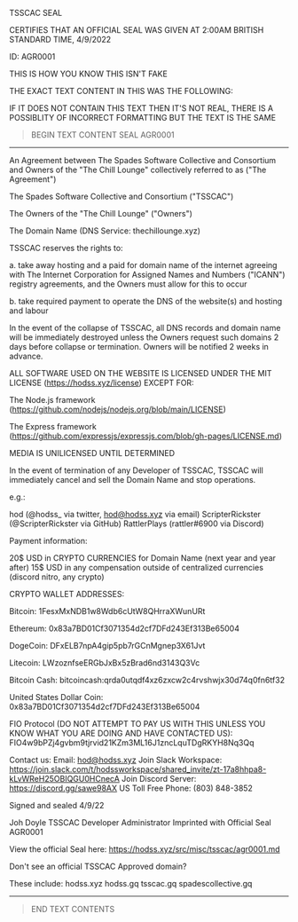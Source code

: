TSSCAC SEAL

CERTIFIES THAT AN OFFICIAL SEAL WAS GIVEN AT 2:00AM BRITISH STANDARD TIME, 4/9/2022

ID:
AGR0001

THIS IS HOW YOU KNOW THIS ISN'T FAKE

THE EXACT TEXT CONTENT IN THIS WAS THE FOLLOWING:

IF IT DOES NOT CONTAIN THIS TEXT THEN IT'S NOT REAL, THERE IS A POSSIBLITY OF INCORRECT FORMATTING BUT THE TEXT IS THE SAME

> BEGIN TEXT CONTENT SEAL AGR0001
---

An Agreement between The Spades Software Collective and Consortium and Owners of the "The Chill Lounge" collectively referred to as ("The Agreement") 

The Spades Software Collective and Consortium ("TSSCAC")

The Owners of the "The Chill Lounge" ("Owners")

The Domain Name (DNS Service: thechillounge.xyz)

TSSCAC reserves the rights to:

a. take away hosting and a paid for domain name of the internet agreeing with The Internet Corporation for Assigned Names and Numbers ("ICANN") registry agreements, and the Owners must allow for this to occur

b. take required payment to operate the DNS of the website(s) and hosting and labour


In the event of the collapse of TSSCAC, all DNS records and domain name will be immediately destroyed unless the Owners request such domains 2 days before collapse or termination. Owners will be notified 2 weeks in advance.

ALL SOFTWARE USED ON THE WEBSITE IS LICENSED UNDER THE MIT LICENSE (https://hodss.xyz/license) EXCEPT FOR:

The Node.js framework (https://github.com/nodejs/nodejs.org/blob/main/LICENSE)

The Express framework (https://github.com/expressjs/expressjs.com/blob/gh-pages/LICENSE.md)

MEDIA IS UNILICENSED UNTIL DETERMINED



In the event of termination of any Developer of TSSCAC, TSSCAC will immediately cancel and sell the Domain Name and stop operations.

e.g.:

hod (@hodss_ via twitter, hod@hodss.xyz via email)
ScripterRickster (@ScripterRickster via GitHub)
RattlerPlays (rattler#6900 via Discord)


Payment information:

20$ USD in CRYPTO CURRENCIES for Domain Name (next year and year after)
15$ USD in any compensation outside of centralized currencies (discord nitro, any crypto)

CRYPTO WALLET ADDRESSES:

Bitcoin:
1FesxMxNDB1w8Wdb6cUtW8QHrraXWunURt

Ethereum:
0x83a7BD01Cf3071354d2cf7DFd243Ef313Be65004

DogeCoin:
DFxELB7npA4gip5pb7rGCnMgnep3X61Jvt

Litecoin:
LWzoznfseERGbJxBx5zBrad6nd3143Q3Vc

Bitcoin Cash:
bitcoincash:qrda0utqdf4xz6zxcw2c4rvshwjx30d74q0fn6tf32

United States Dollar Coin:
0x83a7BD01Cf3071354d2cf7DFd243Ef313Be65004

FIO Protocol (DO NOT ATTEMPT TO PAY US WITH THIS UNLESS YOU KNOW WHAT YOU ARE DOING AND HAVE CONTACTED US):
FIO4w9bPZj4gvbm9tjrvid21KZm3ML16J1zncLquTDgRKYH8Nq3Qq


Contact us:
Email: hod@hodss.xyz
Join Slack Workspace: https://join.slack.com/t/hodssworkspace/shared_invite/zt-17a8hhpa8-kLvWReH25OBIQGU0HCnecA
Join Discord Server: https://discord.gg/sawe98AX
US Toll Free Phone: (803) 848-3852

Signed and sealed 4/9/22

Joh Doyle
TSSCAC Developer Administrator 
Imprinted with Official Seal AGR0001

View the official Seal here:
https://hodss.xyz/src/misc/tsscac/agr0001.md

Don't see an official TSSCAC Approved domain?

These include:
hodss.xyz
hodss.gq
tsscac.gq
spadescollective.gq

---
> END TEXT CONTENTS
